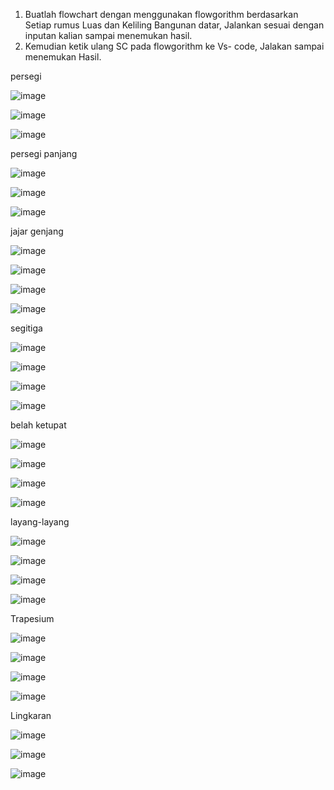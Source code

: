 1. Buatlah flowchart dengan menggunakan flowgorithm berdasarkan Setiap rumus Luas dan 
Keliling Bangunan datar, Jalankan sesuai dengan inputan kalian sampai menemukan hasil.
2. Kemudian ketik ulang SC pada flowgorithm ke Vs- code, Jalakan sampai menemukan Hasil.

persegi

![image](https://user-images.githubusercontent.com/93025147/139858079-ae294a8f-ba07-476a-8cf5-4315a92ebe6f.png)

![image](https://user-images.githubusercontent.com/93025147/139858168-2e8e86ff-13f7-42d2-8fa1-6a9f5d3fea93.png)

![image](https://user-images.githubusercontent.com/93025147/139858507-98137f3a-a63b-4569-a521-719d6649f14a.png)

persegi panjang

![image](https://user-images.githubusercontent.com/93025147/139859677-93de99b4-eacb-4851-8039-62302f8ec738.png)

![image](https://user-images.githubusercontent.com/93025147/139859744-ea839440-e336-4601-8fe4-faaf00514738.png)

![image](https://user-images.githubusercontent.com/93025147/139859965-e37ec110-9316-45e2-b24f-723220c5d333.png)

jajar genjang

![image](https://user-images.githubusercontent.com/93025147/139865020-10c8dbcd-975b-49b8-a614-eb9436c1c24b.png)

![image](https://user-images.githubusercontent.com/93025147/139865131-326a94bb-fe2f-4476-beca-e6d5edc42706.png)

![image](https://user-images.githubusercontent.com/93025147/139864889-3fef1ca7-b389-4cbd-af88-73c45040550e.png)

![image](https://user-images.githubusercontent.com/93025147/139865382-630b32e0-5725-4c41-be3a-b4e4024ee0b4.png)

segitiga

![image](https://user-images.githubusercontent.com/93025147/139866832-1f092a29-6ef7-4be3-aba2-618aa48be141.png)

![image](https://user-images.githubusercontent.com/93025147/139866899-7be9bee6-3d1c-462f-b528-51f5ad74632a.png)

![image](https://user-images.githubusercontent.com/93025147/139866771-7cc7bee1-ec9f-411d-b275-54672ca49dcf.png)

![image](https://user-images.githubusercontent.com/93025147/139867140-10cd3f2e-553a-48af-b464-bd53a9c7237f.png)

belah ketupat

![image](https://user-images.githubusercontent.com/93025147/139868371-eaf6eefa-128a-48fa-9001-d5e1bf760024.png)

![image](https://user-images.githubusercontent.com/93025147/139868506-5ec839a1-d21b-4bdc-95e1-39561260751b.png)

![image](https://user-images.githubusercontent.com/93025147/139868283-3173beb8-d81e-4c23-a011-958f5f58eb30.png)

![image](https://user-images.githubusercontent.com/93025147/139868748-92739d24-5be6-487f-b7be-1a63db45e98d.png)


layang-layang

![image](https://user-images.githubusercontent.com/93025147/139871108-4c9da6f4-a5c8-4cf4-b268-673898b6f7b7.png)

![image](https://user-images.githubusercontent.com/93025147/139871168-4ca166aa-4757-4a10-8c3e-2e8343e0178a.png)

![image](https://user-images.githubusercontent.com/93025147/139870916-4ad4b0d5-5af4-4f22-8d03-d9405291eff8.png)

![image](https://user-images.githubusercontent.com/93025147/139871390-d29dbd79-9c99-4e7b-bf5a-2fa428dd909a.png)

Trapesium

![image](https://user-images.githubusercontent.com/93025147/139872509-e9eca4b7-878f-4bf9-9a26-5a6a3049cef0.png)

![image](https://user-images.githubusercontent.com/93025147/139872591-fbc51306-c1f7-466c-a5d9-d9fd5b6e7d9b.png)

![image](https://user-images.githubusercontent.com/93025147/139872427-1f542a7f-c23a-4e30-9b65-b89a3e3e7ba9.png)

![image](https://user-images.githubusercontent.com/93025147/139872840-2e19008f-02c4-41b1-b989-c5d50cf9676b.png)


Lingkaran

![image](https://user-images.githubusercontent.com/93025147/139873726-6e03b75b-5d50-454f-8fa3-92147e34a5b0.png)

![image](https://user-images.githubusercontent.com/93025147/139873671-9db6a63b-371e-49f0-9efb-130566602800.png)

![image](https://user-images.githubusercontent.com/93025147/139873958-3d3399f3-da88-423c-93c0-9085cd38d5b7.png)
